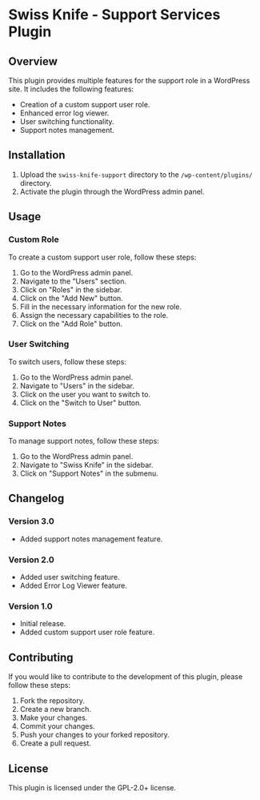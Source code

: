 # Swiss Knife - Support Services Plugin

## Overview

This plugin provides multiple features for the support role in a WordPress site. It includes the following features:

- Creation of a custom support user role.
- Enhanced error log viewer.
- User switching functionality.
- Support notes management.

## Installation

1. Upload the `swiss-knife-support` directory to the `/wp-content/plugins/` directory.
2. Activate the plugin through the WordPress admin panel.

## Usage

### Custom Role

To create a custom support user role, follow these steps:

1. Go to the WordPress admin panel.
2. Navigate to the "Users" section.
3. Click on "Roles" in the sidebar.
4. Click on the "Add New" button.
5. Fill in the necessary information for the new role.
6. Assign the necessary capabilities to the role.
7. Click on the "Add Role" button.

### User Switching

To switch users, follow these steps:

1. Go to the WordPress admin panel.
2. Navigate to "Users" in the sidebar.
3. Click on the user you want to switch to.
4. Click on the "Switch to User" button.

### Support Notes

To manage support notes, follow these steps:

1. Go to the WordPress admin panel.
2. Navigate to "Swiss Knife" in the sidebar.
3. Click on "Support Notes" in the submenu.

## Changelog

### Version 3.0

- Added support notes management feature.

### Version 2.0

- Added user switching feature.
- Added Error Log Viewer feature.

### Version 1.0

- Initial release.
- Added custom support user role feature.

## Contributing

If you would like to contribute to the development of this plugin, please follow these steps:

1. Fork the repository.
2. Create a new branch.
3. Make your changes.
4. Commit your changes.
5. Push your changes to your forked repository.
6. Create a pull request.

## License

This plugin is licensed under the GPL-2.0+ license.
